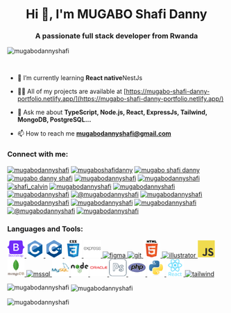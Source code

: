 <h1 align="center">Hi 👋, I'm MUGABO Shafi Danny</h1>
<h3 align="center">A passionate full stack developer from Rwanda</h3>

<p align="left"> <img src="https://komarev.com/ghpvc/?username=mugabodannyshafi&label=Profile%20views&color=0e75b6&style=flat" alt="mugabodannyshafi" /> </p>

<p align="left"> <a href="https://twitter.com/" target="blank"><img src="https://img.shields.io/twitter/follow/?logo=twitter&style=for-the-badge" alt="" /></a> </p>

- 🌱 I’m currently learning **React native**NestJs

- 👨‍💻 All of my projects are available at [https://mugabo-shafi-danny-portfolio.netlify.app/](https://mugabo-shafi-danny-portfolio.netlify.app/)

- 💬 Ask me about **TypeScript, Node.js, React, ExpressJs, Tailwind, MongoDB, PostgreSQL...**

- 📫 How to reach me **mugabodannyshafi@gmail.com**

<h3 align="left">Connect with me:</h3>
<p align="left">
<a href="https://codepen.io/mugabodannyshafi" target="blank"><img align="center" src="https://raw.githubusercontent.com/rahuldkjain/github-profile-readme-generator/master/src/images/icons/Social/codepen.svg" alt="mugabodannyshafi" height="30" width="40" /></a>
<a href="https://dev.to/mugaboshafidanny" target="blank"><img align="center" src="https://raw.githubusercontent.com/rahuldkjain/github-profile-readme-generator/master/src/images/icons/Social/devto.svg" alt="mugaboshafidanny" height="30" width="40" /></a>
<a href="https://linkedin.com/in/mugabo shafi danny" target="blank"><img align="center" src="https://raw.githubusercontent.com/rahuldkjain/github-profile-readme-generator/master/src/images/icons/Social/linked-in-alt.svg" alt="mugabo shafi danny" height="30" width="40" /></a>
<a href="https://stackoverflow.com/users/mugabo danny shafi" target="blank"><img align="center" src="https://raw.githubusercontent.com/rahuldkjain/github-profile-readme-generator/master/src/images/icons/Social/stack-overflow.svg" alt="mugabo danny shafi" height="30" width="40" /></a>
<a href="https://codesandbox.com/mugabodannyshafi" target="blank"><img align="center" src="https://raw.githubusercontent.com/rahuldkjain/github-profile-readme-generator/master/src/images/icons/Social/codesandbox.svg" alt="mugabodannyshafi" height="30" width="40" /></a>
<a href="https://kaggle.com/mugabodannyshafi" target="blank"><img align="center" src="https://raw.githubusercontent.com/rahuldkjain/github-profile-readme-generator/master/src/images/icons/Social/kaggle.svg" alt="mugabodannyshafi" height="30" width="40" /></a>
<a href="https://instagram.com/shafi_calvin" target="blank"><img align="center" src="https://raw.githubusercontent.com/rahuldkjain/github-profile-readme-generator/master/src/images/icons/Social/instagram.svg" alt="shafi_calvin" height="30" width="40" /></a>
<a href="https://dribbble.com/mugabodannyshafi" target="blank"><img align="center" src="https://raw.githubusercontent.com/rahuldkjain/github-profile-readme-generator/master/src/images/icons/Social/dribbble.svg" alt="mugabodannyshafi" height="30" width="40" /></a>
<a href="https://www.behance.net/mugabodannyshafi" target="blank"><img align="center" src="https://raw.githubusercontent.com/rahuldkjain/github-profile-readme-generator/master/src/images/icons/Social/behance.svg" alt="mugabodannyshafi" height="30" width="40" /></a>
<a href="https://hashnode.com/mugabodannyshafi" target="blank"><img align="center" src="https://raw.githubusercontent.com/rahuldkjain/github-profile-readme-generator/master/src/images/icons/Social/hashnode.svg" alt="mugabodannyshafi" height="30" width="40" /></a>
<a href="https://medium.com/@mugabodannyshafi" target="blank"><img align="center" src="https://raw.githubusercontent.com/rahuldkjain/github-profile-readme-generator/master/src/images/icons/Social/medium.svg" alt="@mugabodannyshafi" height="30" width="40" /></a>
<a href="https://www.codechef.com/users/mugabodannyshafi" target="blank"><img align="center" src="https://cdn.jsdelivr.net/npm/simple-icons@3.1.0/icons/codechef.svg" alt="mugabodannyshafi" height="30" width="40" /></a>
<a href="https://www.hackerrank.com/mugabodannyshafi" target="blank"><img align="center" src="https://raw.githubusercontent.com/rahuldkjain/github-profile-readme-generator/master/src/images/icons/Social/hackerrank.svg" alt="mugabodannyshafi" height="30" width="40" /></a>
<a href="https://codeforces.com/profile/mugabodannyshafi" target="blank"><img align="center" src="https://raw.githubusercontent.com/rahuldkjain/github-profile-readme-generator/master/src/images/icons/Social/codeforces.svg" alt="mugabodannyshafi" height="30" width="40" /></a>
<a href="https://www.leetcode.com/mugabodannyshafi" target="blank"><img align="center" src="https://raw.githubusercontent.com/rahuldkjain/github-profile-readme-generator/master/src/images/icons/Social/leet-code.svg" alt="mugabodannyshafi" height="30" width="40" /></a>
<a href="https://www.hackerearth.com/@mugabodannyshafi" target="blank"><img align="center" src="https://raw.githubusercontent.com/rahuldkjain/github-profile-readme-generator/master/src/images/icons/Social/hackerearth.svg" alt="@mugabodannyshafi" height="30" width="40" /></a>
<a href="https://www.topcoder.com/members/mugabodannyshafi" target="blank"><img align="center" src="https://raw.githubusercontent.com/rahuldkjain/github-profile-readme-generator/master/src/images/icons/Social/topcoder.svg" alt="mugabodannyshafi" height="30" width="40" /></a>
</p>

<h3 align="left">Languages and Tools:</h3>
<p align="left"> <a href="https://getbootstrap.com" target="_blank" rel="noreferrer"> <img src="https://raw.githubusercontent.com/devicons/devicon/master/icons/bootstrap/bootstrap-plain-wordmark.svg" alt="bootstrap" width="40" height="40"/> </a> <a href="https://www.cprogramming.com/" target="_blank" rel="noreferrer"> <img src="https://raw.githubusercontent.com/devicons/devicon/master/icons/c/c-original.svg" alt="c" width="40" height="40"/> </a> <a href="https://www.w3schools.com/cpp/" target="_blank" rel="noreferrer"> <img src="https://raw.githubusercontent.com/devicons/devicon/master/icons/cplusplus/cplusplus-original.svg" alt="cplusplus" width="40" height="40"/> </a> <a href="https://www.w3schools.com/css/" target="_blank" rel="noreferrer"> <img src="https://raw.githubusercontent.com/devicons/devicon/master/icons/css3/css3-original-wordmark.svg" alt="css3" width="40" height="40"/> </a> <a href="https://expressjs.com" target="_blank" rel="noreferrer"> <img src="https://raw.githubusercontent.com/devicons/devicon/master/icons/express/express-original-wordmark.svg" alt="express" width="40" height="40"/> </a> <a href="https://www.figma.com/" target="_blank" rel="noreferrer"> <img src="https://www.vectorlogo.zone/logos/figma/figma-icon.svg" alt="figma" width="40" height="40"/> </a> <a href="https://git-scm.com/" target="_blank" rel="noreferrer"> <img src="https://www.vectorlogo.zone/logos/git-scm/git-scm-icon.svg" alt="git" width="40" height="40"/> </a> <a href="https://www.w3.org/html/" target="_blank" rel="noreferrer"> <img src="https://raw.githubusercontent.com/devicons/devicon/master/icons/html5/html5-original-wordmark.svg" alt="html5" width="40" height="40"/> </a> <a href="https://www.adobe.com/in/products/illustrator.html" target="_blank" rel="noreferrer"> <img src="https://www.vectorlogo.zone/logos/adobe_illustrator/adobe_illustrator-icon.svg" alt="illustrator" width="40" height="40"/> </a> <a href="https://developer.mozilla.org/en-US/docs/Web/JavaScript" target="_blank" rel="noreferrer"> <img src="https://raw.githubusercontent.com/devicons/devicon/master/icons/javascript/javascript-original.svg" alt="javascript" width="40" height="40"/> </a> <a href="https://www.mongodb.com/" target="_blank" rel="noreferrer"> <img src="https://raw.githubusercontent.com/devicons/devicon/master/icons/mongodb/mongodb-original-wordmark.svg" alt="mongodb" width="40" height="40"/> </a> <a href="https://www.microsoft.com/en-us/sql-server" target="_blank" rel="noreferrer"> <img src="https://www.svgrepo.com/show/303229/microsoft-sql-server-logo.svg" alt="mssql" width="40" height="40"/> </a> <a href="https://www.mysql.com/" target="_blank" rel="noreferrer"> <img src="https://raw.githubusercontent.com/devicons/devicon/master/icons/mysql/mysql-original-wordmark.svg" alt="mysql" width="40" height="40"/> </a> <a href="https://nodejs.org" target="_blank" rel="noreferrer"> <img src="https://raw.githubusercontent.com/devicons/devicon/master/icons/nodejs/nodejs-original-wordmark.svg" alt="nodejs" width="40" height="40"/> </a> <a href="https://www.oracle.com/" target="_blank" rel="noreferrer"> <img src="https://raw.githubusercontent.com/devicons/devicon/master/icons/oracle/oracle-original.svg" alt="oracle" width="40" height="40"/> </a> <a href="https://www.photoshop.com/en" target="_blank" rel="noreferrer"> <img src="https://raw.githubusercontent.com/devicons/devicon/master/icons/photoshop/photoshop-line.svg" alt="photoshop" width="40" height="40"/> </a> <a href="https://www.php.net" target="_blank" rel="noreferrer"> <img src="https://raw.githubusercontent.com/devicons/devicon/master/icons/php/php-original.svg" alt="php" width="40" height="40"/> </a> <a href="https://www.python.org" target="_blank" rel="noreferrer"> <img src="https://raw.githubusercontent.com/devicons/devicon/master/icons/python/python-original.svg" alt="python" width="40" height="40"/> </a> <a href="https://reactjs.org/" target="_blank" rel="noreferrer"> <img src="https://raw.githubusercontent.com/devicons/devicon/master/icons/react/react-original-wordmark.svg" alt="react" width="40" height="40"/> </a> <a href="https://tailwindcss.com/" target="_blank" rel="noreferrer"> <img src="https://www.vectorlogo.zone/logos/tailwindcss/tailwindcss-icon.svg" alt="tailwind" width="40" height="40"/> </a> </p>

<p><img align="left" src="https://github-readme-stats.vercel.app/api/top-langs?username=mugabodannyshafi&show_icons=true&locale=en&layout=compact" alt="mugabodannyshafi" /></p>

<p>&nbsp;<img align="center" src="https://github-readme-stats.vercel.app/api?username=mugabodannyshafi&show_icons=true&locale=en" alt="mugabodannyshafi" /></p>

<p><img align="center" src="https://github-readme-streak-stats.herokuapp.com/?user=mugabodannyshafi&" alt="mugabodannyshafi" /></p>
